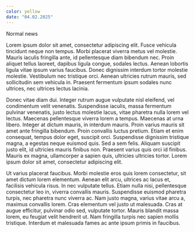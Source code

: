 ```yaml
---
color: yellow
date: "04.02.2025"
---
```


Normal news

<!--more-->

Lorem ipsum dolor sit amet, consectetur adipiscing elit. Fusce vehicula tincidunt neque non tempus. Morbi placerat viverra metus vel molestie. Mauris iaculis fringilla ante, id pellentesque diam bibendum nec. Proin aliquet tellus laoreet, dapibus ligula congue, sodales lectus. Aenean lobortis ligula vitae ipsum varius faucibus. Donec dignissim interdum tortor molestie molestie. Vestibulum nec tristique orci. Aenean ultricies rutrum mauris, sed sollicitudin sem vehicula in. Praesent fermentum ipsum sodales nunc ultrices, nec ultrices lectus lacinia.

Donec vitae diam dui. Integer rutrum augue vulputate nisl eleifend, vel condimentum velit venenatis. Suspendisse iaculis, massa fermentum pulvinar venenatis, justo lectus molestie lacus, vitae pharetra nulla lorem vel lectus. Maecenas pellentesque viverra lorem a tempus. Maecenas at urna libero. Integer at dictum mauris, in interdum mauris. Proin varius mauris sit amet ante fringilla bibendum. Proin convallis luctus pretium. Etiam et enim consequat, tempus dolor eget, suscipit orci. Suspendisse dignissim tristique magna, a egestas neque euismod quis. Sed a sem felis. Aliquam suscipit justo elit, id ultricies mauris finibus non. Praesent varius quis orci id finibus. Mauris ex magna, ullamcorper a sapien quis, ultricies ultricies tortor. Lorem ipsum dolor sit amet, consectetur adipiscing elit.

Ut varius placerat faucibus. Morbi molestie eros quis lorem consectetur, sit amet dictum lorem elementum. Aenean elit arcu, ultrices ac lacus et, facilisis vehicula risus. In nec vulputate tellus. Etiam nulla nisi, pellentesque consectetur leo in, viverra convallis mauris. Suspendisse euismod pharetra turpis, nec pharetra nunc viverra ac. Nam justo magna, varius vitae arcu a, maximus convallis lorem. Cras elementum vel justo ut malesuada. Cras at augue efficitur, pulvinar odio sed, vulputate tortor. Mauris blandit massa lorem, eu feugiat velit hendrerit ut. Nam fringilla turpis nec sapien mollis tristique. Interdum et malesuada fames ac ante ipsum primis in faucibus.
